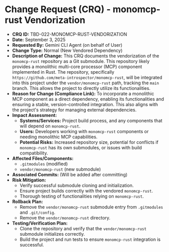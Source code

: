 # Change Request (CRQ) - monomcp-rust Vendorization

*   **CRQ ID:** TBD-022-MONOMCP-RUST-VENDORIZATION
*   **Date:** September 3, 2025
*   **Requested By:** Gemini CLI Agent (on behalf of User)
*   **Change Type:** Normal (New Vendored Dependency)
*   **Description of Change:**
    This CRQ documents the vendorization of the `monomcp-rust` repository as a Git submodule. This repository likely provides a monolithic multi-core processor (MCP) component implemented in Rust. The repository, specifically `https://github.com/meta-introspector/monomcp-rust`, will be integrated into this project under the `vendor/monomcp-rust` path, tracking the `main` branch. This allows the project to directly utilize its functionalities.
*   **Reason for Change (Compliance Link):**
    To incorporate a monolithic MCP component as a direct dependency, enabling its functionalities and ensuring a stable, version-controlled integration. This also aligns with the project's strategy for managing external dependencies.
*   **Impact Assessment:**
    *   **Systems/Services:** Project build process, and any components that will depend on `monomcp-rust`.
    *   **Users:** Developers working with `monomcp-rust` components or needing monolithic MCP capabilities.
    *   **Potential Risks:** Increased repository size, potential for conflicts if `monomcp-rust` has its own submodules, or issues with build compatibility.
*   **Affected Files/Components:**
    *   `.gitmodules` (modified)
    *   `vendor/monomcp-rust` (new submodule)
*   **Associated Commits:** (Will be added after committing)
*   **Risk Mitigation:**
    *   Verify successful submodule cloning and initialization.
    *   Ensure project builds correctly with the vendored `monomcp-rust`.
    *   Thorough testing of functionalities relying on `monomcp-rust`.
*   **Rollback Plan:**
    *   Remove the `vendor/monomcp-rust` submodule entry from `.gitmodules` and `.git/config`.
    *   Remove the `vendor/monomcp-rust` directory.
*   **Testing/Verification Plan:**
    *   Clone the repository and verify that the `vendor/monomcp-rust` submodule initializes correctly.
    *   Build the project and run tests to ensure `monomcp-rust` integration is successful.
